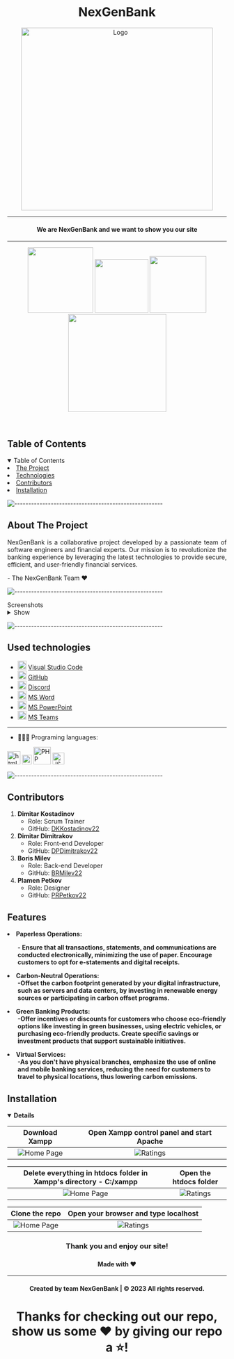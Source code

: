 
<h1 align = "center">NexGenBank</h1>
<p align="center">
    <img src="https://github.com/DKKostadinov22/NexGenBank/assets/132439820/6e517501-2191-46f7-b685-86fa5e862ae3" alt="Logo" width="440" height="420">
</p>

<hr>
    <h4 align="center">We are NexGenBank and we want to show you our site</h4>
    
<hr>
    
<p align="center">
    <img src = "https://img.shields.io/badge/languages_used-4-blue" width="150">
    <img src = "https://img.shields.io/badge/contributors-4-blue"  width="123">
    <img src = "https://img.shields.io/badge/repo size-20MB-blue"  width="130">
    <img src = "https://img.shields.io/badge/Last commit-December 12th-blue"  width="225">
    
  
<p>
<br>

<!-- TABLE OF CONTENTS -->
<h2 id="table-of-contents">Table of Contents</h2>
    
<details open="open">
    <summary>Table of Contents</summary>
    <li><a href="#about-the-project">  The Project </a></li>
    <li><a href="#used-technologies">  Technologies </a></li>
    <li><a href="#contributors">   Contributors </a></li>
    <li><a href="#installation">   Installation</a></li>
</details>
    

 ![-----------------------------------------------------](https://raw.githubusercontent.com/andreasbm/readme/master/assets/lines/rainbow.png)
    
<!-- ABOUT THE PROJECT -->
<h2 id="about-the-project">About The Project</h2>
    
<p align="justify">
    NexGenBank is a collaborative project developed by a passionate team of software engineers and financial experts. Our mission is to revolutionize the banking experience by leveraging the latest technologies to provide secure, efficient, and user-friendly financial services.
</p>
<p> - The NexGenBank Team ❤️</p>

![-----------------------------------------------------](https://raw.githubusercontent.com/andreasbm/readme/master/assets/lines/rainbow.png)

<summary>Screenshots</summary>
<details>
<summary>Show</summary>
<br>
    
    
|                               Home Page                               |                              Ratings                                   |
| :-------------------------------------------------------------------: | :--------------------------------------------------------------------: |
| <img src="https://cdn.discordapp.com/attachments/1177346904477147277/1183840156936065034/home_page.png?ex=6589cc10&is=65775710&hm=de62feecafca3ae8d0092d54df3033129b900cf601b01c67c348037920819b9e&" alt="Home Page"> | <img src="https://cdn.discordapp.com/attachments/1177346904477147277/1183840383839506502/ratings.png?ex=6589cc46&is=65775746&hm=3fb6f9360594b67f32301ad804377d84c8d7170ae02373ae931deed6f9a4ece6&" alt="Ratings">                             |

|                            Logged Not Verified Home Page              |                              Logged Verified Home Page                 |
| :-------------------------------------------------------------------: | :--------------------------------------------------------------------: |
| <img src="https://cdn.discordapp.com/attachments/1177346904477147277/1183840694184443914/logged_notverified.png?ex=6589cc90&is=65775790&hm=c53a9d73f4771598ccae3c6725da8816f9a0ce740e77f1aafaa319ea62b559f1&" alt="Home Page"> | <img src="https://cdn.discordapp.com/attachments/1177346904477147277/1183840719060869160/logged_verified.png?ex=6589cc96&is=65775796&hm=2eac008250882270ddb67218468eb7928de72eb0f8a178ab3af1a5f4383ac7f0&" alt="Ratings">                             |


    
</details>
    
</td></tr></table>
<p></p>
    

    
![-----------------------------------------------------](https://raw.githubusercontent.com/andreasbm/readme/master/assets/lines/rainbow.png)
    
##  Used technologies


- <img src="https://upload.wikimedia.org/wikipedia/commons/thumb/9/9a/Visual_Studio_Code_1.35_icon.svg/512px-Visual_Studio_Code_1.35_icon.svg.png"  width="20" alt="Visual Studio Code"> <a href="https://code.visualstudio.com/">Visual Studio Code</a>
- <img src="https://github.githubassets.com/images/modules/logos_page/GitHub-Mark.png" width="20" alt="GitHub Logo"> <a href="https://github.com/">GitHub</a>
- <img src="https://www.freepnglogos.com/uploads/discord-logo-png/concours-discord-cartes-voeux-fortnite-france-6.png" width="20" alt="Discord Logo"> <a href="https://discord.com/">Discord</a>
- <img src="https://upload.wikimedia.org/wikipedia/commons/thumb/f/fd/Microsoft_Office_Word_%282019%E2%80%93present%29.svg/2203px-Microsoft_Office_Word_%282019%E2%80%93present%29.svg.png" width="20" alt="MS Word Logo"> <a href="https://en.wikipedia.org/wiki/Microsoft_Word">MS Word</a>
- <img src="https://upload.wikimedia.org/wikipedia/commons/3/3b/Microsoft_PowerPoint_Logo.png" width="20" alt="MS PowerPoint Logo"> <a href="https://bg.wikipedia.org/wiki/Microsoft_PowerPoint">MS PowerPoint</a>
- <img src="https://upload.wikimedia.org/wikipedia/commons/thumb/c/c9/Microsoft_Office_Teams_%282018%E2%80%93present%29.svg/2203px-Microsoft_Office_Teams_%282018%E2%80%93present%29.svg.png" width="20" alt="MS Teams Logo"> <a href="https://www.microsoft.com/en-us/microsoft-teams/group-chat-software">MS Teams</a>
-----------------------------------------------------------------------------------------------------------------------------------
- 👩🏻‍💻 Programing languages:
  
<a href="https://en.wikipedia.org/wiki/HTML"><img src="https://upload.wikimedia.org/wikipedia/commons/thumb/6/61/HTML5_logo_and_wordmark.svg/640px-HTML5_logo_and_wordmark.svg.png" width="30" alt="html Logo"></a>
<a href="https://en.wikipedia.org/wiki/CSS"><img src="https://upload.wikimedia.org/wikipedia/commons/thumb/d/d5/CSS3_logo_and_wordmark.svg/120px-CSS3_logo_and_wordmark.svg.png" width="22" alt="CSS logo"></a>
<a href="https://en.wikipedia.org/wiki/PHP"><img src="https://upload.wikimedia.org/wikipedia/commons/thumb/2/27/PHP-logo.svg/1280px-PHP-logo.svg.png" alt="PHP Logo" width="40"></a>
<a href="https://en.wikipedia.org/wiki/JavaScript"><img src="https://upload.wikimedia.org/wikipedia/commons/6/6a/JavaScript-logo.png" width="27" alt="JS logo" ></a>
    
    
![-----------------------------------------------------](https://raw.githubusercontent.com/andreasbm/readme/master/assets/lines/rainbow.png)


<h2 id="contributors">Contributors</h2>

<ol>
    <li>
        <strong>Dimitar Kostadinov</strong>
        <ul>
            <li>Role: Scrum Trainer</li>
            <li>GitHub: <a href="https://github.com/DKKostadinov22">DKKostadinov22</a></li>
        </ul>
    </li>
    
<li>
            <strong>Dimitar Dimitrakov</strong>
<ul>
            <li>Role: Front-end Developer</li>
            <li>GitHub: <a href="https://github.com/DPDimitrakov22">DPDimitrakov22</a></li>
</ul>
</li>

<li>
<strong>Boris Milev</strong>
<ul>
            <li>Role: Back-end Developer</li>
            <li>GitHub: <a href="https://github.com/BRMilev22">BRMilev22</a></li>
</ul>
</li>
        
<li>
<strong>Plamen Petkov</strong>
<ul>
            <li>Role: Designer</li>
            <li>GitHub: <a href="https://github.com/PRPetkov22">PRPetkov22</a></li>
</ul>
</li>
    
</ol>


<h2 id="instalation">Features</h2>
<li>
    <strong>Paperless Operations:</trong>
      <ul>- Ensure that all transactions, statements, and communications are conducted electronically, minimizing the use of paper. Encourage customers to opt for e-statements and digital receipts.</ul>
</li>
    <li>
        <strong>Carbon-Neutral Operations:</strong>
           <ul>-Offset the carbon footprint generated by your digital infrastructure, such as servers and data centers, by investing in renewable energy sources or participating in carbon offset programs.</ul>
    </li>
<li>
  <strong>Green Banking Products:</strong>
        <ul>-Offer incentives or discounts for customers who choose eco-friendly options like investing in green businesses, using electric vehicles, or purchasing eco-friendly products. Create specific savings or investment products that support sustainable initiatives.</ul>
</li>
<li>
  <strong> Virtual Services:</strong>
        <ul>-As you don't have physical branches, emphasize the use of online and mobile banking services, reducing the need for customers to travel to physical locations, thus lowering carbon emissions.</ul>
</li>

<!-- TABLE OF CONTENTS -->        
<h2 id="installation">Installation</h2>

<details open="open">
    
|                               Download Xampp                          |                     Open Xampp control panel and start Apache          |
| :-------------------------------------------------------------------: | :--------------------------------------------------------------------: |
| <img src="https://cdn.discordapp.com/attachments/1177346904477147277/1183844914061135872/Screenshot_2128.png?ex=6589d07e&is=65775b7e&hm=58888e94ccad1fddd9875df2934fd6754506b75ae75017b133d3c358ad59fd12&" alt="Home Page"> | <img src="https://cdn.discordapp.com/attachments/1177346904477147277/1183846696573210664/Screenshot_2136.png?ex=6589d227&is=65775d27&hm=dc7ba47ae732d4bd71f88ed1ab615d6d82848c0299806be67fc87b60191707a7&" alt="Ratings">                             |

|     Delete everything in htdocs folder in Xampp's directory - C:/xampp|                     Open the htdocs folder                             |
| :-------------------------------------------------------------------: | :--------------------------------------------------------------------: |
|  <img src="https://cdn.discordapp.com/attachments/1177346904477147277/1183847799041839184/Screenshot_2138_LI.jpg?ex=6589d32e&is=65775e2e&hm=e5687ecdae6fd246af313685706a01ff80200d76ff68aada5581fa38a8e58a21&" alt="Home Page"> | <img src="https://cdn.discordapp.com/attachments/1177346904477147277/1183849486645198888/Screenshot_2145.png?ex=6589d4c0&is=65775fc0&hm=1d142f933fe22ba3d06ae61ae33b41406bafea812cf8e107e28ed8389a4bf146&" alt="Ratings">                             |

|                       Clone the repo                                  |                   Open your browser and type localhost                 |
| :-------------------------------------------------------------------: | :--------------------------------------------------------------------: |
|  <img src="https://cdn.discordapp.com/attachments/1177346904477147277/1183850353700114472/Screenshot_2147.png?ex=6589d58f&is=6577608f&hm=2ede48aa36e0228978f0e8ac67fbdcfa64e3f5ea27544ea1b7b4f75f47d199df&" alt="Home Page"> | <img src="https://cdn.discordapp.com/attachments/1177346904477147277/1184249371508879380/Screenshot_2154.png?ex=658b492c&is=6578d42c&hm=fd8f4c1760d658e16217cb6d382a65845008da119c0d00c12ccbc18f98016d79&" alt="Ratings">                             |
</details>
    
<h3 align="center"> Thank you and enjoy our site! <h3>
<h4 align="center"> Made with ❤️</h4>
<hr>
<h4 align="center"> Created by team NexGenBank | &copy 2023 All rights reserved.</h4>
<h1 align="center">Thanks for checking out our repo, show us some ❤️ by giving our repo a ⭐️!</h1>

